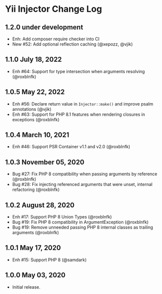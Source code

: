 # Yii Injector Change Log

## 1.2.0 under development

- Enh: Add composer require checker into CI
- New #52: Add optional reflection caching (@xepozz, @vjik)

## 1.1.0 July 18, 2022

- Enh #64: Support for type intersection when arguments resolving (@roxblnfk)

## 1.0.5 May 22, 2022

- Enh #56: Declare return value in `Injector::make()` and improve psalm annotations (@vjik)
- Enh #63: Support for PHP 8.1 features when rendering closures in exceptions (@roxblnfk)

## 1.0.4 March 10, 2021

- Enh #46: Support PSR Container v1.1 and v2.0 (@roxblnfk)

## 1.0.3 November 05, 2020

- Bug #27: Fix PHP 8 compatibility when passing arguments by reference (@roxblnfk)
- Bug #28: Fix injecting referenced arguments that were unset, internal refactoring (@roxblnfk)

## 1.0.2 August 28, 2020

- Enh #17: Support PHP 8 Union Types (@roxblnfk)
- Bug #19: Fix PHP 8 compatibility in ArgumentException (@roxblnfk)
- Bug #19: Remove unneeded passing PHP 8 internal classes as trailing arguments (@roxblnfk)

## 1.0.1 May 17, 2020

- Enh #15: Support PHP 8 (@samdark)

## 1.0.0 May 03, 2020

- Initial release.
